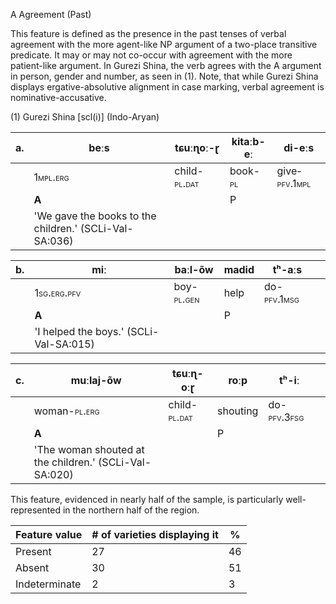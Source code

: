 A Agreement (Past)

This feature is defined as the presence in the past tenses of verbal
agreement with the more agent-like NP argument of a two-place transitive
predicate. It may or may not co-occur with agreement with the more
patient-like argument. In Gurezi Shina, the verb agrees with the A
argument in person, gender and number, as seen in ‎(1). Note, that while
Gurezi Shina displays ergative-absolutive alignment in case marking,
verbal agreement is nominative-accusative.

(1) Gurezi Shina \[scl(i)\] (Indo-Aryan)

| a\. | beːs                                                   | tɕuːɳoː-ɽ                                   | kitaːb-eː                              | di-**eːs**                                   |
|-----|--------------------------------------------------------|---------------------------------------------|----------------------------------------|----------------------------------------------|
|     | <span class="smallcaps">1mpl.erg</span>                | child-<span class="smallcaps">pl.dat</span> | book-<span class="smallcaps">pl</span> | give<span class="smallcaps">-pfv.1mpl</span> |
|     | **A**                                                  |                                             | P                                      |                                              |
|     | 'We gave the books to the children.' (SCLi-Val-SA:036) |                                             |                                        |                                              |

| b\. | miː                                        | baːl-õw                                   | madid | tʰ-**aːs**                                 |     |
|-----|--------------------------------------------|-------------------------------------------|-------|--------------------------------------------|-----|
|     | <span class="smallcaps">1sg.erg.pfv</span> | boy-<span class="smallcaps">pl.gen</span> | help  | do-<span class="smallcaps">pfv.1msg</span> |     |
|     | **A**                                      |                                           | P     |                                            |     |
|     | 'I helped the boys.' (SCLi-Val-SA:015)     |                                           |       |                                            |     |

| c\. | muːlaj-õw                                              | tɕuːɳ-oːɽ                                   | roːp     | tʰ-**iː**                                  |     |
|-----|--------------------------------------------------------|---------------------------------------------|----------|--------------------------------------------|-----|
|     | woman-<span class="smallcaps">pl.erg</span>            | child-<span class="smallcaps">pl.dat</span> | shouting | do-<span class="smallcaps">pfv.3fsg</span> |     |
|     | **A**                                                  |                                             | P        |                                            |     |
|     | 'The woman shouted at the children.' (SCLi-Val-SA:020) |                                             |          |                                            |     |

This feature, evidenced in nearly half of the sample, is particularly
well-represented in the northern half of the region.

| Feature value | \# of varieties displaying it | \%  |
|---------------|-------------------------------|-----|
| Present       | 27                            | 46  |
| Absent        | 30                            | 51  |
| Indeterminate | 2                             | 3   |
